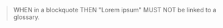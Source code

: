 > WHEN in a blockquote THEN "Lorem ipsum" MUST NOT be linked to a glossary.

<!--
Linking quotes might be subject to debate. A writer
may not know if the person he or she quotes really
shares the same definition of a term. Linking to a
definition from within of a quote may be perceived
as to make the definition part of the quote.
Therefore we decide for the moment to exclude them.
-->
